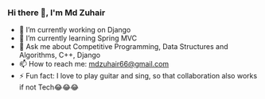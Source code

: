 ### Hi there 👋, I'm Md Zuhair


  - 🔭 I’m currently working on Django
- 🌱 I’m currently learning Spring MVC
- 💬 Ask me about Competitive Programming, Data Structures and Algorithms, C++, Django
- 📫 How to reach me: mdzuhair66@gmail.com
- ⚡ Fun fact: I love to play guitar and sing, so that collaboration also works if not Tech😂😂😂



